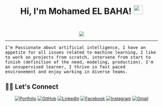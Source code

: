<h1 align="center">
Hi, I'm Mohamed EL BAHA!
  <img src="https://media.giphy.com/media/hvRJCLFzcasrR4ia7z/giphy.gif" width="30"></h1>
  <a href="https://github.com/yashitanamdeo/yashitanamdeo/"> </a>
<br/>

<!-- Typing SVG by DenverCoder1 - https://github.com/DenverCoder1/readme-typing-svg -->
<p align="center">
  <a href="https://github.com/DenverCoder1/readme-typing-svg"><img src="https://readme-typing-svg.herokuapp.com?color=%2336BCF7&lines=Machine+Learning+Engineer;Data+Scientist)](https://git.io/typing-svg"></a>
</p>
<hr/>
<samp>
 I’m Passionate about artificial intelligence, I have an appetite for all issues related to machine learning,
  I like to work on projects from scratch, intervene from start to finish (definition of the need, modeling, production).
  I'm an unsupervised learner, I thrive in fast paced environement and enjoy working in diverse teams.
</samp>

## 🙋‍♀️ Let's Connect
<p align="center">
	<a href="https://yashitanamdeo.github.io/" target="_blank"><img src="https://img.icons8.com/bubbles/50/000000/web.png" alt="Portfolio"/></a>
	<a href="https://github.com/yashitanamdeo" target="_blank"><img src="https://img.icons8.com/bubbles/50/000000/github.png" alt="GitHub"/></a>
	<a href="https://www.linkedin.com/in/yashitanamdeo/" target="_blank"><img src="https://img.icons8.com/bubbles/50/000000/linkedin.png" alt="LinkedIn"/></a>
	<a href="https://www.facebook.com/yashitanamdeo/" target="_blank"><img src="https://img.icons8.com/bubbles/50/000000/facebook-new.png" alt="Facebook"/></a>
	<a href="https://www.instagram.com/yashitanamdeo/" target="_blank"><img src="https://img.icons8.com/bubbles/50/000000/instagram.png" alt="Instagram"/></a>
	<a href="mailto:yashita.namdeo2000@gmail.com" target="_blank"><img src="https://img.icons8.com/bubbles/50/000000/gmail.png" alt="Gmail"/></a>
</p>
